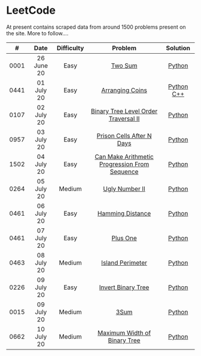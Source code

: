 # LeetCode

At present contains scraped data from around 1500 problems present on the site. More to follow....

|#|Date|Difficulty|Problem|Solution|
| :--: | :--: | :--: | :--: | :--: |
| 0001 | 26 June 20 |    Easy    |                                                               [Two Sum](https://leetcode.com/problems/two-sum)  |                                           [Python](Python/0001-two-sum.py)|
| 0441 | 01 July 20 |    Easy    |                                                           [Arranging Coins](https://leetcode.com/problems/arranging-coins)|                                 [Python](Python/0441-arranging-coins.py) [C++](C++/0441-arranging-coins.cpp) |
| 0107 | 02 July 20 |    Easy    |                                                                 [Binary Tree Level Order Traversal II](https://leetcode.com/problems/binary-tree-level-order-traversal-ii) |                                                         [Python](Python/0107-binary-tree-level-order-traversal-ii.py)|
| 0957 | 03 July 20 |    Easy    |                                                                   [Prison Cells After N Days](https://leetcode.com//problems/prison-cells-after-n-days)|              [Python](Python/0957-prison-cells-after-n-days.py)|
| 1502 | 04 July 20 |    Easy    |                                                               [Can Make Arithmetic Progression From Sequence](https://leetcode.com/problems/can-make-arithmetic-progression-from-sequence)|                                               [Python](Python/1502-can-make-arithmetic-progression-from-sequence.py)|
| 0264 | 05 July 20 |    Medium  |                                                              [Ugly Number II](https://leetcode.com/problems/ugly-number-ii)|                                     [Python](Python/0264-ugly-number-ii.py)|
| 0461 | 06 July 20 |    Easy    |                                                             [Hamming Distance](https://leetcode.com/problems/hamming-distance)|                                 [Python](Python/0461-hamming-distance.py)|
| 0461 | 07 July 20 |    Easy    |                                                               [Plus One](https://leetcode.com/problems/plus-one)|                                            [Python](Python/0066-plus-one.py)
| 0463 | 08 July 20 |    Medium  |                                                               [Island Perimeter](https://leetcode.com/problems/island-perimeter)|                           [Python](Python/0463-island-perimeter.py)|
| 0226 | 09 July 20 |    Easy    |                                                            [Invert Binary Tree](https://leetcode.com/problems/invert-binary-tree)|                       [Python](Python/0226-invert-binary-tree.py)|
| 0015 | 09 July 20 |    Medium  |                                                                [3Sum](https://leetcode.com/problems/3sum)|                                                    [Python](Python/0015-3sum.py)|
| 0662 | 10 July 20 |    Medium  |                                                             [Maximum Width of Binary Tree](https://leetcode.com/problems/maximum-width-of-binary-tree)|        [Python](Python/0662-maximum-width-of-binary-tree.py)|

